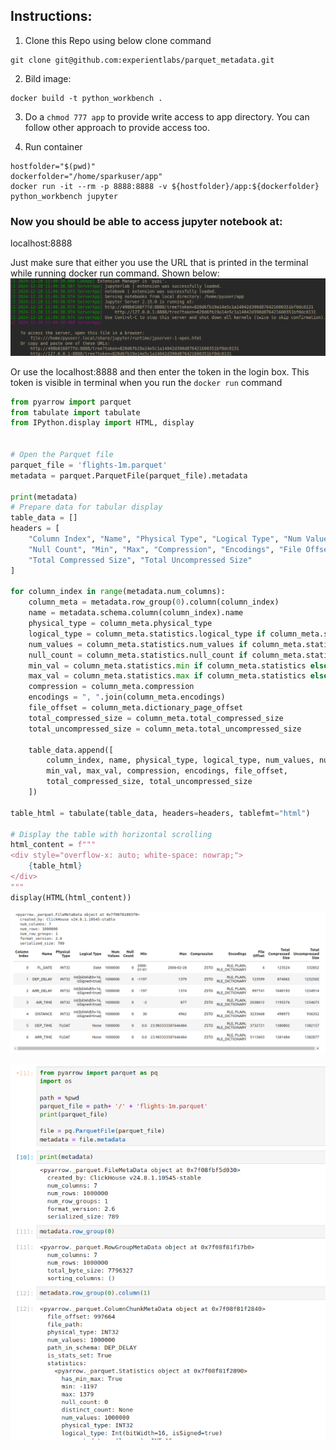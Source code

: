 ## Instructions: 

1. Clone this Repo using below clone command
```shell
git clone git@github.com:experientlabs/parquet_metadata.git
```

2. Bild image: 

```shell
docker build -t python_workbench .
```

3. Do a `chmod 777 app` to provide write access to app directory. You can follow other approach to provide access too.

4. Run container
```shell
hostfolder="$(pwd)"
dockerfolder="/home/sparkuser/app"
docker run -it --rm -p 8888:8888 -v ${hostfolder}/app:${dockerfolder} python_workbench jupyter
```

### Now you should be able to access jupyter notebook at:
localhost:8888

Just make sure that either you use the URL that is printed in the terminal while running docker run command.
Shown below:
![img.png](images/terminal.png)

Or use the localhost:8888 and then enter the token in the login box. 
This token is visible in terminal when you run the `docker run` command


```python
from pyarrow import parquet
from tabulate import tabulate
from IPython.display import HTML, display


# Open the Parquet file
parquet_file = 'flights-1m.parquet'
metadata = parquet.ParquetFile(parquet_file).metadata

print(metadata)
# Prepare data for tabular display
table_data = []
headers = [
    "Column Index", "Name", "Physical Type", "Logical Type", "Num Values",
    "Null Count", "Min", "Max", "Compression", "Encodings", "File Offset",
    "Total Compressed Size", "Total Uncompressed Size"
]

for column_index in range(metadata.num_columns):
    column_meta = metadata.row_group(0).column(column_index)
    name = metadata.schema.column(column_index).name
    physical_type = column_meta.physical_type
    logical_type = column_meta.statistics.logical_type if column_meta.statistics else "N/A"
    num_values = column_meta.statistics.num_values if column_meta.statistics else "N/A"
    null_count = column_meta.statistics.null_count if column_meta.statistics else "N/A"
    min_val = column_meta.statistics.min if column_meta.statistics else "N/A"
    max_val = column_meta.statistics.max if column_meta.statistics else "N/A"
    compression = column_meta.compression
    encodings = ", ".join(column_meta.encodings)
    file_offset = column_meta.dictionary_page_offset
    total_compressed_size = column_meta.total_compressed_size
    total_uncompressed_size = column_meta.total_uncompressed_size

    table_data.append([
        column_index, name, physical_type, logical_type, num_values, null_count,
        min_val, max_val, compression, encodings, file_offset,
        total_compressed_size, total_uncompressed_size
    ])

table_html = tabulate(table_data, headers=headers, tablefmt="html")

# Display the table with horizontal scrolling
html_content = f"""
<div style="overflow-x: auto; white-space: nowrap;">
    {table_html}
</div>
"""
display(HTML(html_content))
```
![img.png](images/tabular_metadata.png)

![img.png](images/jupyter_ss.png)